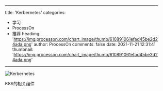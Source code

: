 
---
title: 'Kerbernetes'
categories: 
 - 学习
 - ProcessOn
 - 推荐
headimg: 'https://img.processon.com/chart_image/thumb/610891061efad45be2d24ada.png'
author: ProcessOn
comments: false
date: 2021-11-21 12:31:41
thumbnail: 'https://img.processon.com/chart_image/thumb/610891061efad45be2d24ada.png'
---

<div>   
<img class="thumb" alt="Kerbernetes" src="https://img.processon.com/chart_image/thumb/610891061efad45be2d24ada.png" referrerpolicy="no-referrer">
<p>K8S的相关组件</p>  
</div>
            